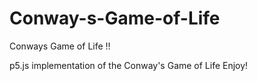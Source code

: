 # Conway-s-Game-of-Life

Conways Game of Life !!

p5.js implementation of the Conway's Game of Life
Enjoy!
